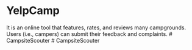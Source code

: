# YelpCamp
It is an online tool that features, rates, and reviews many campgrounds. Users (i.e., campers) can submit their feedback and complaints.
#   C a m p s i t e S c o u t e r  
 #   C a m p s i t e S c o u t e r  
 